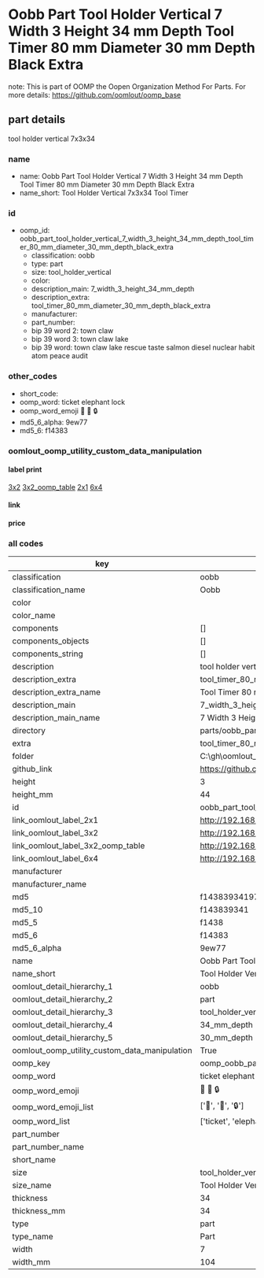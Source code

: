 # Oobb Part Tool Holder Vertical 7 Width 3 Height 34 mm Depth Tool Timer 80 mm Diameter 30 mm Depth Black Extra  

note: This is part of OOMP the Oopen Organization Method For Parts. For more details: https://github.com/oomlout/oomp_base

##  part details
  



tool holder vertical 7x3x34



### name
* name: Oobb Part Tool Holder Vertical 7 Width 3 Height 34 mm Depth Tool Timer 80 mm Diameter 30 mm Depth Black Extra
* name_short: Tool Holder Vertical 7x3x34 Tool Timer
### id
* oomp_id: oobb_part_tool_holder_vertical_7_width_3_height_34_mm_depth_tool_timer_80_mm_diameter_30_mm_depth_black_extra
  * classification: oobb
  * type: part
  * size: tool_holder_vertical
  * color: 
  * description_main: 7_width_3_height_34_mm_depth
  * description_extra: tool_timer_80_mm_diameter_30_mm_depth_black_extra
  * manufacturer: 
  * part_number: 
  * bip 39 word 2: town claw
  * bip 39 word 3: town claw lake
  * bip 39 word: town claw lake rescue taste salmon diesel nuclear habit atom peace audit

### other_codes
* short_code: 
* oomp_word: ticket elephant lock
* oomp_word_emoji :ticket: :elephant: :lock:
* md5_6_alpha: 9ew77
* md5_6: f14383






### oomlout_oomp_utility_custom_data_manipulation
#### label print
[3x2](http://192.168.1.245:1112/?label=oomp%209ew77)
[3x2_oomp_table](http://192.168.1.108:1112/?label=oomp%209ew77)
[2x1](http://192.168.1.242:1112/?label=oomp%209ew77)
[6x4](http://192.168.1.55:1112/?label=oomp%209ew77)    

#### link

                              

#### price







### all codes 
| key | value |  
| --- | --- |  
| classification | oobb |  
| classification_name | Oobb |  
| color |  |  
| color_name |  |  
| components | [] |  
| components_objects | [] |  
| components_string | [] |  
| description | tool holder vertical 7x3x34 |  
| description_extra | tool_timer_80_mm_diameter_30_mm_depth_black_extra |  
| description_extra_name | Tool Timer 80 mm Diameter 30 mm Depth Black Extra |  
| description_main | 7_width_3_height_34_mm_depth |  
| description_main_name | 7 Width 3 Height 34 mm Depth |  
| directory | parts/oobb_part_tool_holder_vertical_7_width_3_height_34_mm_depth_tool_timer_80_mm_diameter_30_mm_depth_black_extra |  
| extra | tool_timer_80_mm_diameter_30_mm_depth_black |  
| folder | C:\gh\oomlout_oobb_version_4_generated_parts\things\oobb_part_tool_holder_vertical_7_width_3_height_34_mm_depth_tool_timer_80_mm_diameter_30_mm_depth_black_extra |  
| github_link | https://github.com/oomlout/oomlout_oomp_part_src/tree/main/parts/oobb_part_tool_holder_vertical_7_width_3_height_34_mm_depth_tool_timer_80_mm_diameter_30_mm_depth_black_extra |  
| height | 3 |  
| height_mm | 44 |  
| id | oobb_part_tool_holder_vertical_7_width_3_height_34_mm_depth_tool_timer_80_mm_diameter_30_mm_depth_black_extra |  
| link_oomlout_label_2x1 | http://192.168.1.242:1112/?label=oomp%209ew77 |  
| link_oomlout_label_3x2 | http://192.168.1.245:1112/?label=oomp%209ew77 |  
| link_oomlout_label_3x2_oomp_table | http://192.168.1.108:1112/?label=oomp%209ew77 |  
| link_oomlout_label_6x4 | http://192.168.1.55:1112/?label=oomp%209ew77 |  
| manufacturer |  |  
| manufacturer_name |  |  
| md5 | f1438393419747b2f9ef1b72f94a8732 |  
| md5_10 | f143839341 |  
| md5_5 | f1438 |  
| md5_6 | f14383 |  
| md5_6_alpha | 9ew77 |  
| name | Oobb Part Tool Holder Vertical 7 Width 3 Height 34 mm Depth Tool Timer 80 mm Diameter 30 mm Depth Black Extra |  
| name_short | Tool Holder Vertical 7x3x34 Tool Timer |  
| oomlout_detail_hierarchy_1 | oobb |  
| oomlout_detail_hierarchy_2 | part |  
| oomlout_detail_hierarchy_3 | tool_holder_vertical |  
| oomlout_detail_hierarchy_4 | 34_mm_depth |  
| oomlout_detail_hierarchy_5 | 30_mm_depth |  
| oomlout_oomp_utility_custom_data_manipulation | True |  
| oomp_key | oomp_oobb_part_tool_holder_vertical_7_width_3_height_34_mm_depth_tool_timer_80_mm_diameter_30_mm_depth_black_extra |  
| oomp_word | ticket elephant lock |  
| oomp_word_emoji | :ticket: :elephant: :lock: |  
| oomp_word_emoji_list | [':ticket:', ':elephant:', ':lock:'] |  
| oomp_word_list | ['ticket', 'elephant', 'lock'] |  
| part_number |  |  
| part_number_name |  |  
| short_name |  |  
| size | tool_holder_vertical |  
| size_name | Tool Holder Vertical |  
| thickness | 34 |  
| thickness_mm | 34 |  
| type | part |  
| type_name | Part |  
| width | 7 |  
| width_mm | 104 |  
